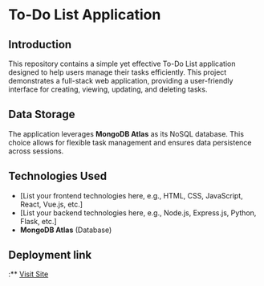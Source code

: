 # To-Do List Application

## Introduction

This repository contains a simple yet effective To-Do List application designed to help users manage their tasks efficiently. This project demonstrates a full-stack web application, providing a user-friendly interface for creating, viewing, updating, and deleting tasks.

## Data Storage

The application leverages **MongoDB Atlas** as its NoSQL database. This choice allows for flexible task management and ensures data persistence across sessions.

## Technologies Used

* [List your frontend technologies here, e.g., HTML, CSS, JavaScript, React, Vue.js, etc.]
* [List your backend technologies here, e.g., Node.js, Express.js, Python, Flask, etc.]
* **MongoDB Atlas** (Database)



## Deployment link

:** [Visit Site](https://assignments8.onrender.com)